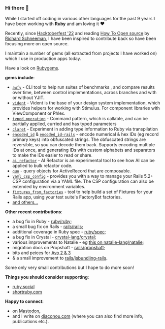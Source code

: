 ### Hi there 👋

<!--
**stevegeek/stevegeek** is a ✨ _special_ ✨ repository because its `README.md` (this file) appears on your GitHub profile.

Here are some ideas to get you started:

- 🔭 I’m currently working on ...
- 🌱 I’m currently learning ...
- 👯 I’m looking to collaborate on ...
- 🤔 I’m looking for help with ...
- 💬 Ask me about ...
- 📫 How to reach me: ...
- 😄 Pronouns: ...
- ⚡ Fun fact: ...
-->

While I started off coding in various other languages for the past 9 years I have been working with **Ruby** and am loving it ❤️

Recently, since [Hacktoberfest '22](https://hacktoberfest.com/) and reading [How To Open source](https://howtoopensource.dev/) by [Richard Schneeman](https://schneems.com/about), I have been inspired to contribute back so have been focusing more on open source.

I maintain a number of gems (all extracted from projects I have worked on) which I use in production apps today. 

Have a look on [Rubygems](https://rubygems.org/profiles/stevegeek).

**gems include**:
- [`awfy`](https://github.com/stevegeek/awfy) - CLI tool to help run suites of benchmarks , and compare results over time, between control implementations, across branches and with or without YJIT.
- [`vident`](https://github.com/stevegeek/vident) - Vident is the base of your design system implementation, which provides helpers for working with Stimulus. For component libraries with ViewComponent or Phlex.
- [`typed_operation`](https://github.com/stevegeek/typed_operation) - Command pattern, which is callable, and can be partially applied, curried and has typed parameters
- [`claret`](https://github.com/stevegeek/claret) - Experiment in adding type information to Ruby via transpilation
- [`encoded_id`](https://github.com/stevegeek/encoded_id) & [`encoded_id-rails`](https://github.com/stevegeek/encoded_id-rails) - encode numerical & hex IDs (eg record primary keys) into obfuscated strings. The obfuscated strings are reversible, so you can decode them back. Supports encoding multiple IDs at once, and generating IDs with custom alphabets and separators to make the IDs easier to read or share.
- [`ai_refactor`](https://github.com/stevegeek/ai_refactor) - AI Refactor is an experimental tool to see how AI can be applied to bulk refactor code.
- [`quo`](https://github.com/stevegeek/quo) - query objects for ActiveRecord that are composable.
- [`yaml_csp_config`](https://github.com/stevegeek/yaml_csp_config) - provides you with a way to manage your Rails 5.2+ CSP configuration via a YAML file. The CSP configuration can also be extended by environment variables.
- [`fixtures_from_factories`](https://github.com/stevegeek/fixtures_from_factories) - tool to help build a set of Fixtures for your Rails app, using your test suite's FactoryBot factories.
- [and others...](https://rubygems.org/profiles/stevegeek)

**Other recent contributions**:
- a bug fix in Ruby - [ruby/ruby](https://github.com/ruby/ruby/pull/6568);
- a small bug fix on Rails - [rails/rails](https://github.com/rails/rails/pull/47014);
- additional coverage in Ruby spec - [ruby/spec](https://github.com/ruby/spec/pull/958);
- a bug fix in Crystal - [crystal-lang/crystal](https://github.com/crystal-lang/crystal/pull/9577);
- various improvements to Natalie - eg [this on natalie-lang/natalie](https://github.com/natalie-lang/natalie/pull/679);
- migration docs on Propshaft - [rails/propshaft](https://github.com/rails/propshaft/pull/81);
- bits and peices for [Avo 2 & 3](https://github.com/avo-hq/avo)
- & a small improvement to [rails/jsbundling-rails](https://github.com/rails/jsbundling-rails/pull/99).

Some only very small contributions but I hope to do more soon! 

**Things you should consider supporting**:
- [ruby.social](https://ruby.social)
- [shortruby.com](https://shortruby.com/)

**Happy to connect**:
- on [Mastodon](https://ruby.social/@stevediaconou), 
- and I write on [diaconou.com](https://www.diaconou.com?utm_campaign=profile&utm_source=github) (where you can also find more info, publications etc.).
